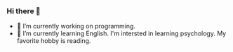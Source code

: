 ### Hi there 👋


- 🔭 I’m currently working on programming.
- 🌱 I’m currently learning English.
I'm intersted in learning psychology.
My favorite hobby is reading.
